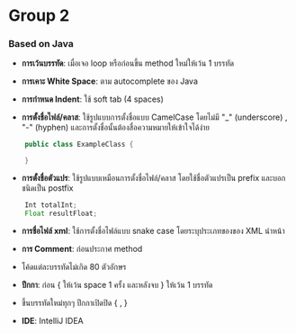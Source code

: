 # Group 2
### Based on Java
- **การเว้นบรรทัด**: เมื่อเจอ loop หรือก่อนขึ้น method ใหม่ให้เว้น 1 บรรทัด
- **การเคาะ White Space**: ตาม autocomplete ของ Java
- **การกำหนด Indent**: ใช้ soft tab (4 spaces)

- **การตั้งชื่อไฟล์/คลาส**: ใช้รูปแบบการตั้งชื่อแบบ CamelCase โดยไม่มี "\_" (underscore) , "-" (hyphen) และการตั้งชื่อนั้นต้องสื่อความหมายให้เข้าใจได้ง่าย
```java
    public class ExampleClass {

    }
```

- **การตั้งชื่อตัวแปร**: ใช้รูปแบบเหมือนการตั้งชื่อไฟล์/คลาส โดยใช้ชื่อตัวแปรเป็น prefix และบอกชนิดเป็น postfix
```java
    Int totalInt;
    Float resultFloat;
```

- **การชื่อไฟล์ xml**: ใช้การตั้งชื่อไฟล์แบบ snake case โดยระบุประเภทของของ XML นำหน้า
- **การ Comment**: ก่อนประกาศ method
- โค้ดแต่ละบรรทัดไม่เกิด 80 ตัวอักษร
- **ปีกกา**:  ก่อน { ให้เว้น space 1 ครั้ง และหลังจบ } ให้เว้น 1 บรรทัด
- ขึ้นบรรทัดใหม่ทุกๆ ปีกกาเปิดปิด { , }

- **IDE**: IntelliJ IDEA
